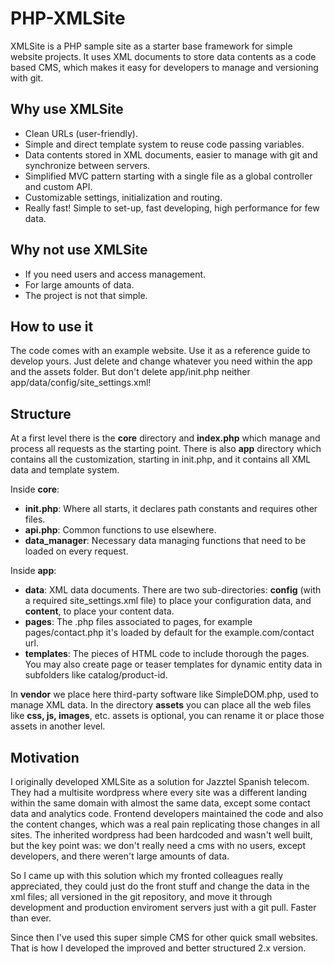 PHP-XMLSite
============
XMLSite is a PHP sample site as a starter base framework for simple website projects. It uses XML documents to store data contents as a code based CMS, which makes it easy for developers to manage and versioning with git.

Why use XMLSite
----------------
* Clean URLs (user-friendly).
* Simple and direct template system to reuse code passing variables.
* Data contents stored in XML documents, easier to manage with git and synchronize between servers.
* Simplified MVC pattern starting with a single file as a global controller and custom API.
* Customizable settings, initialization and routing.
* Really fast! Simple to set-up, fast developing, high performance for few data.

Why not use XMLSite
--------------------
* If you need users and access management.
* For large amounts of data.
* The project is not that simple.

How to use it
--------------
The code comes with an example website. Use it as a reference guide to develop yours. Just delete and change whatever you need within the app and the assets folder. But don't delete app/init.php neither app/data/config/site_settings.xml!

Structure
----------
At a first level there is the **core** directory and **index.php** which manage and process all requests as the starting point. There is also **app** directory which contains all the customization, starting in init.php, and it contains all XML data and template system.

Inside **core**:
* **init.php**: Where all starts, it declares path constants and requires other files.
* **api.php**: Common functions to use elsewhere.
* **data_manager**: Necessary data managing functions that need to be loaded on every request.

Inside **app**:
* **data**: XML data documents. There are two sub-directories: **config** (with a required site_settings.xml file) to place your configuration data, and **content**, to place your content data.
* **pages**: The .php files associated to pages, for example pages/contact.php it's loaded by default for the example.com/contact url.
* **templates**: The pieces of HTML code to include thorough the pages. You may also create page or teaser templates for dynamic entity data in subfolders like catalog/product-id.

In **vendor** we place here third-party software like SimpleDOM.php, used to manage XML data. In the directory **assets** you can place all the web files like **css, js, images**, etc. assets is optional, you can rename it or place those assets in another level.

Motivation
-----------
I originally developed XMLSite as a solution for Jazztel Spanish telecom. They had a multisite wordpress where every site was a different landing within the same domain with almost the same data, except some contact data and analytics code. Frontend developers maintained the code and also the content changes, which was a real pain replicating those changes in all sites. The inherited wordpress had been hardcoded and wasn't well built, but the key point was: we don't really need a cms with no users, except developers, and there weren't large amounts of data.

So I came up with this solution which my fronted colleagues really appreciated, they could just do the front stuff and change the data in the xml files; all versioned in the git repository, and move it through development and production enviroment servers just with a git pull. Faster than ever.

Since then I've used this super simple CMS for other quick small websites. That is how I developed the improved and better structured 2.x version.
